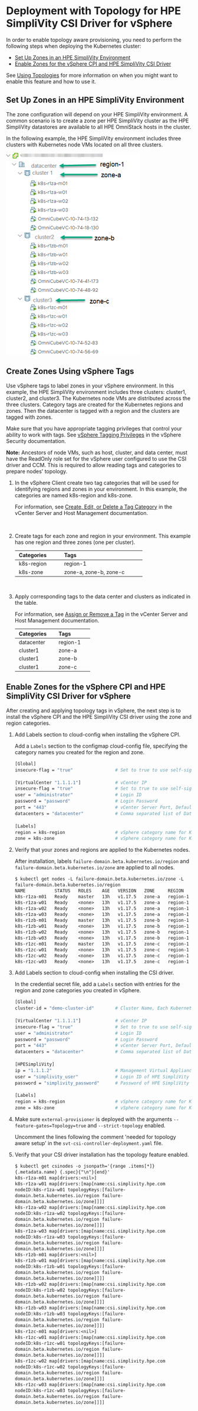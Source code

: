 <!-- markdownlint-disable MD033 -->
<!-- markdownlint-disable MD024 -->
# Deployment with Topology for HPE SimpliVity CSI Driver for vSphere

In order to enable topology aware provisioning, you need to perform the following steps when deploying the Kubernetes cluster:

- [Set Up Zones in an HPE SimpliVity Environment](#set_up_zones_in_simplivity)
- [Enable Zones for the vSphere CPI and HPE SimpliVity CSI Driver](#enable_zones_for_cpi_and_csi)

See [Using Topologies](../using-topologies.md) for more information on when you might want to enable this feature and how to use it.

## Set Up Zones in an HPE SimpliVity Environment <a id="set_up_zones_in_simplivity"></a>

The zone configuration will depend on your HPE SimpliVity environment. A common scenario is to create a zone per HPE SimpliVity cluster as the HPE SimpliVity datastores are available to all HPE OmniStack hosts in the cluster.

In the following example, the HPE SimpliVity environment includes three clusters with Kubernetes node VMs located on all three clusters.

![TOPOLOGY](../graphics/topology.png)
  
## Create Zones Using vSphere Tags

Use vSphere tags to label zones in your vSphere environment. In this example, the HPE SimpliVity environment includes three clusters: cluster1, cluster2, and cluster3. The Kubernetes node VMs are distributed across the three clusters. Category tags are created for the Kubernetes regions and zones. Then the datacenter is tagged with a region and the clusters are tagged with zones.

Make sure that you have appropriate tagging privileges that control your ability to work with tags. See [vSphere Tagging Privileges](https://docs.vmware.com/en/VMware-vSphere/7.0/com.vmware.vsphere.security.doc/GUID-2199584C-B422-4EEF-9340-5449E1FB7DAE.html) in the vSphere Security documentation.

**Note:** Ancestors of node VMs, such as host, cluster, and data center, must have the ReadOnly role set for the vSphere user configured to use the CSI driver and CCM. This is required to allow reading tags and categories to prepare nodes' topology.

1. In the vSphere Client create two tag categories that will be used for identifying regions and zones in your environment. In this example, the categories are named k8s-region and k8s-zone.

    For information, see [Create, Edit, or Delete a Tag Category](https://docs.vmware.com/en/VMware-vSphere/7.0/com.vmware.vsphere.vcenterhost.doc/GUID-BA3D1794-28F2-43F3-BCE9-3964CB207FB6.html) in the vCenter Server and Host Management documentation.

    <br>

2. Create tags for each zone and region in your environment. This example has one region and three zones (one per cluster).

    | Categories         | Tags                              |
    | :----------------- | :-------------------------------- |
    | k8s-region         |  region-1                         |
    | k8s-zone           |  zone-a, zone-b, zone-c           |

    <br>

3. Apply corresponding tags to the data center and clusters as indicated in the table.

    For information, see [Assign or Remove a Tag](https://docs.vmware.com/en/VMware-vSphere/7.0/com.vmware.vsphere.vcenterhost.doc/GUID-379F40D3-8CD6-449E-89CB-79C4E2683221.html) in the vCenter Server and Host Management documentation.

    |  Categories     |  Tags         |
    | :-------------- | :------------ |
    |  datacenter     |  region-1     |
    |  cluster1       |  zone-a       |
    |  cluster1       |  zone-b       |
    |  cluster1       |  zone-c       |

## Enable Zones for the vSphere CPI and HPE SimpliVity CSI Driver for vSphere <a id="enable_zones_for_cpi_and_csi"></a>

After creating and applying topology tags in vSphere, the next step is to install the vSphere CPI and the HPE SimpliVity CSI driver using the zone and region categories.

1. Add Labels section to cloud-config when installing the vSphere CPI.

    Add a `Labels` section to the configmap cloud-config file, specifying the category names you created for the region and zone.

    ```bash
    [Global]
    insecure-flag = "true"                # Set to true to use self-signed certificate

    [VirtualCenter "1.1.1.1"]             # vCenter IP
    insecure-flag = "true"                # Set to true to use self-signed certificate
    user = "administrator"                # Login ID
    password = "password"                 # Login Password
    port = "443"                          # vCenter Server Port, Default Port 443
    datacenters = "datacenter"            # Comma separated list of Datacenter names where Kubernetes node VMs are present.

    [Labels]
    region = k8s-region                   # vSphere category name for Kubernetes region
    zone = k8s-zone                       # vSphere category name for Kubernetes zone
    ```

2. Verify that your zones and regions are applied to the Kubernetes nodes.

    After installation, labels `failure-domain.beta.kubernetes.io/region` and `failure-domain.beta.kubernetes.io/zone` are applied to all nodes.

    ```text
    $ kubectl get nodes -L failure-domain.beta.kubernetes.io/zone -L failure-domain.beta.kubernetes.io/region
    NAME           STATUS   ROLES    AGE   VERSION   ZONE     REGION
    k8s-r1za-m01   Ready    master   13h   v1.17.5   zone-a   region-1
    k8s-r1za-w01   Ready    <none>   13h   v1.17.5   zone-a   region-1
    k8s-r1za-w02   Ready    <none>   13h   v1.17.5   zone-a   region-1
    k8s-r1za-w03   Ready    <none>   13h   v1.17.5   zone-a   region-1
    k8s-r1zb-m01   Ready    master   13h   v1.17.5   zone-b   region-1
    k8s-r1zb-w01   Ready    <none>   13h   v1.17.5   zone-b   region-1
    k8s-r1zb-w02   Ready    <none>   13h   v1.17.5   zone-b   region-1
    k8s-r1zb-w03   Ready    <none>   13h   v1.17.5   zone-b   region-1
    k8s-r1zc-m01   Ready    master   13h   v1.17.5   zone-c   region-1
    k8s-r1zc-w01   Ready    <none>   13h   v1.17.5   zone-c   region-1
    k8s-r1zc-w02   Ready    <none>   13h   v1.17.5   zone-c   region-1
    k8s-r1zc-w03   Ready    <none>   13h   v1.17.5   zone-c   region-1
    ```

3. Add Labels section to cloud-config when installing the CSI driver.

    In the credential secret file, add a `Labels` section with entries for the region and zone categories you created in vSphere.

    ```bash
    [Global]
    cluster-id = "demo-cluster-id"        # Cluster Name, Each Kubernetes cluster should have it's own unique cluster-id set in the csi-vsphere.conf file

    [VirtualCenter "1.1.1.1"]             # vCenter IP
    insecure-flag = "true"                # Set to true to use self-signed certificate
    user = "administrator"                # Login ID
    password = "password"                 # Login Password
    port = "443"                          # vCenter Server Port, Default Port 443
    datacenters = "datacenter"            # Comma separated list of Datacenter names where Kubernetes node VMs are present.

    [HPESimpliVity]
    ip = "1.1.1.2"                        # Management Virtual Appliance (MVA) IP Address or HPE SimpliVity OVC Management IP address
    user = "simplivity_user"              # Login ID of HPE SimpliVity OVC
    password = "simplivity_password"      # Password of HPE SimpliVity OVC

    [Labels]
    region = k8s-region                   # vSphere category name for Kubernetes region
    zone = k8s-zone                       # vSphere category name for Kubernetes zone
    ```

4. Make sure `external-provisioner` is deployed with the arguments `--feature-gates=Topology=true` and `--strict-topology` enabled.

    Uncomment the lines following the comment 'needed for topology aware setup' in the `svt-csi-controller-deployment.yaml` file.

5. Verify that your CSI driver installation has the topology feature enabled.

    ```text
    $ kubectl get csinodes -o jsonpath='{range .items[*]}{.metadata.name} {.spec}{"\n"}{end}'
    k8s-r1za-m01 map[drivers:<nil>]
    k8s-r1za-w01 map[drivers:[map[name:csi.simplivity.hpe.com nodeID:k8s-r1za-w01 topologyKeys:[failure-domain.beta.kubernetes.io/region failure-domain.beta.kubernetes.io/zone]]]]
    k8s-r1za-w02 map[drivers:[map[name:csi.simplivity.hpe.com nodeID:k8s-r1za-w02 topologyKeys:[failure-domain.beta.kubernetes.io/region failure-domain.beta.kubernetes.io/zone]]]]
    k8s-r1za-w03 map[drivers:[map[name:csi.simplivity.hpe.com nodeID:k8s-r1za-w03 topologyKeys:[failure-domain.beta.kubernetes.io/region failure-domain.beta.kubernetes.io/zone]]]]
    k8s-r1zb-m01 map[drivers:<nil>]
    k8s-r1zb-w01 map[drivers:[map[name:csi.simplivity.hpe.com nodeID:k8s-r1zb-w01 topologyKeys:[failure-domain.beta.kubernetes.io/region failure-domain.beta.kubernetes.io/zone]]]]
    k8s-r1zb-w02 map[drivers:[map[name:csi.simplivity.hpe.com nodeID:k8s-r1zb-w02 topologyKeys:[failure-domain.beta.kubernetes.io/region failure-domain.beta.kubernetes.io/zone]]]]
    k8s-r1zb-w03 map[drivers:[map[name:csi.simplivity.hpe.com nodeID:k8s-r1zb-w03 topologyKeys:[failure-domain.beta.kubernetes.io/region failure-domain.beta.kubernetes.io/zone]]]]
    k8s-r1zc-m01 map[drivers:<nil>]
    k8s-r1zc-w01 map[drivers:[map[name:csi.simplivity.hpe.com nodeID:k8s-r1zc-w01 topologyKeys:[failure-domain.beta.kubernetes.io/region failure-domain.beta.kubernetes.io/zone]]]]
    k8s-r1zc-w02 map[drivers:[map[name:csi.simplivity.hpe.com nodeID:k8s-r1zc-w02 topologyKeys:[failure-domain.beta.kubernetes.io/region failure-domain.beta.kubernetes.io/zone]]]]
    k8s-r1zc-w03 map[drivers:[map[name:csi.simplivity.hpe.com nodeID:k8s-r1zc-w03 topologyKeys:[failure-domain.beta.kubernetes.io/region failure-domain.beta.kubernetes.io/zone]]]]
    ```
